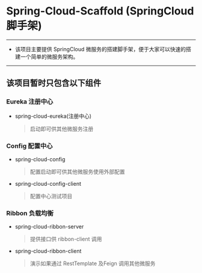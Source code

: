 # Spring-Cloud-Scaffold (SpringCloud脚手架)

---

 - 该项目主要提供 SpringCloud 微服务的搭建脚手架，便于大家可以快速的搭建一个简单的微服务架构。
 
---

## 该项目暂时只包含以下组件

### Eureka 注册中心
  - spring-cloud-eureka(注册中心)
    > 启动即可供其他微服务注册
### Config 配置中心
  - spring-cloud-config
    > 配置启动即可供其他微服务使用外部配置
  - spring-cloud-config-client
    > 配置中心测试项目
### Ribbon 负载均衡
  - spring-cloud-ribbon-server
    > 提供接口供 ribbon-client 调用
  - spring-cloud-ribbon-client
    > 演示如果通过 RestTemplate 及Feign 调用其他微服务

